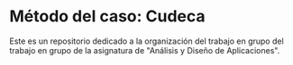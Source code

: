 # Método del caso: Cudeca

Este es un repositorio dedicado a la organización del trabajo en grupo del trabajo en grupo de la asignatura de "Análisis y Diseño de Aplicaciones".
